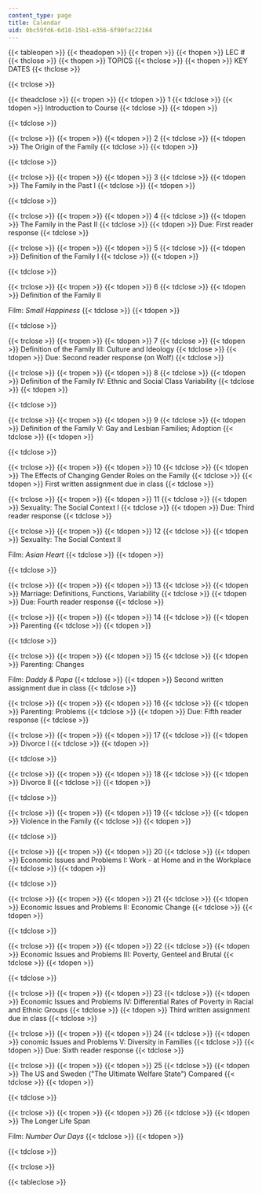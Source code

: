 ```yaml
---
content_type: page
title: Calendar
uid: 0bc59fd6-6d18-15b1-e356-6f90fac22164
---
```


{{< tableopen >}}
{{< theadopen >}}
{{< tropen >}}
{{< thopen >}}
LEC #
{{< thclose >}}
{{< thopen >}}
TOPICS
{{< thclose >}}
{{< thopen >}}
KEY DATES
{{< thclose >}}

{{< trclose >}}

{{< theadclose >}}
{{< tropen >}}
{{< tdopen >}}
1
{{< tdclose >}}
{{< tdopen >}}
Introduction to Course
{{< tdclose >}}
{{< tdopen >}}

{{< tdclose >}}

{{< trclose >}}
{{< tropen >}}
{{< tdopen >}}
2
{{< tdclose >}}
{{< tdopen >}}
The Origin of the Family
{{< tdclose >}}
{{< tdopen >}}

{{< tdclose >}}

{{< trclose >}}
{{< tropen >}}
{{< tdopen >}}
3
{{< tdclose >}}
{{< tdopen >}}
The Family in the Past I
{{< tdclose >}}
{{< tdopen >}}

{{< tdclose >}}

{{< trclose >}}
{{< tropen >}}
{{< tdopen >}}
4
{{< tdclose >}}
{{< tdopen >}}
The Family in the Past II
{{< tdclose >}}
{{< tdopen >}}
Due: First reader response
{{< tdclose >}}

{{< trclose >}}
{{< tropen >}}
{{< tdopen >}}
5
{{< tdclose >}}
{{< tdopen >}}
Definition of the Family I
{{< tdclose >}}
{{< tdopen >}}

{{< tdclose >}}

{{< trclose >}}
{{< tropen >}}
{{< tdopen >}}
6
{{< tdclose >}}
{{< tdopen >}}
Definition of the Family II  
  
Film: _Small Happiness_
{{< tdclose >}}
{{< tdopen >}}

{{< tdclose >}}

{{< trclose >}}
{{< tropen >}}
{{< tdopen >}}
7
{{< tdclose >}}
{{< tdopen >}}
Definition of the Family III: Culture and Ideology
{{< tdclose >}}
{{< tdopen >}}
Due: Second reader response (on Wolf)
{{< tdclose >}}

{{< trclose >}}
{{< tropen >}}
{{< tdopen >}}
8
{{< tdclose >}}
{{< tdopen >}}
Definition of the Family IV: Ethnic and Social Class Variability
{{< tdclose >}}
{{< tdopen >}}

{{< tdclose >}}

{{< trclose >}}
{{< tropen >}}
{{< tdopen >}}
9
{{< tdclose >}}
{{< tdopen >}}
Definition of the Family V: Gay and Lesbian Families; Adoption
{{< tdclose >}}
{{< tdopen >}}

{{< tdclose >}}

{{< trclose >}}
{{< tropen >}}
{{< tdopen >}}
10
{{< tdclose >}}
{{< tdopen >}}
The Effects of Changing Gender Roles on the Family
{{< tdclose >}}
{{< tdopen >}}
First written assignment due in class
{{< tdclose >}}

{{< trclose >}}
{{< tropen >}}
{{< tdopen >}}
11
{{< tdclose >}}
{{< tdopen >}}
Sexuality: The Social Context I
{{< tdclose >}}
{{< tdopen >}}
Due: Third reader response
{{< tdclose >}}

{{< trclose >}}
{{< tropen >}}
{{< tdopen >}}
12
{{< tdclose >}}
{{< tdopen >}}
Sexuality: The Social Context II  
  
Film: _Asian Heart_
{{< tdclose >}}
{{< tdopen >}}

{{< tdclose >}}

{{< trclose >}}
{{< tropen >}}
{{< tdopen >}}
13
{{< tdclose >}}
{{< tdopen >}}
Marriage: Definitions, Functions, Variability
{{< tdclose >}}
{{< tdopen >}}
Due: Fourth reader response
{{< tdclose >}}

{{< trclose >}}
{{< tropen >}}
{{< tdopen >}}
14
{{< tdclose >}}
{{< tdopen >}}
Parenting
{{< tdclose >}}
{{< tdopen >}}

{{< tdclose >}}

{{< trclose >}}
{{< tropen >}}
{{< tdopen >}}
15
{{< tdclose >}}
{{< tdopen >}}
Parenting: Changes  
  
Film: _Daddy & Papa_
{{< tdclose >}}
{{< tdopen >}}
Second written assignment due in class
{{< tdclose >}}

{{< trclose >}}
{{< tropen >}}
{{< tdopen >}}
16
{{< tdclose >}}
{{< tdopen >}}
Parenting: Problems
{{< tdclose >}}
{{< tdopen >}}
Due: Fifth reader response
{{< tdclose >}}

{{< trclose >}}
{{< tropen >}}
{{< tdopen >}}
17
{{< tdclose >}}
{{< tdopen >}}
Divorce I
{{< tdclose >}}
{{< tdopen >}}

{{< tdclose >}}

{{< trclose >}}
{{< tropen >}}
{{< tdopen >}}
18
{{< tdclose >}}
{{< tdopen >}}
Divorce II
{{< tdclose >}}
{{< tdopen >}}

{{< tdclose >}}

{{< trclose >}}
{{< tropen >}}
{{< tdopen >}}
19
{{< tdclose >}}
{{< tdopen >}}
Violence in the Family
{{< tdclose >}}
{{< tdopen >}}

{{< tdclose >}}

{{< trclose >}}
{{< tropen >}}
{{< tdopen >}}
20
{{< tdclose >}}
{{< tdopen >}}
Economic Issues and Problems I: Work - at Home and in the Workplace
{{< tdclose >}}
{{< tdopen >}}

{{< tdclose >}}

{{< trclose >}}
{{< tropen >}}
{{< tdopen >}}
21
{{< tdclose >}}
{{< tdopen >}}
Economic Issues and Problems II: Economic Change
{{< tdclose >}}
{{< tdopen >}}

{{< tdclose >}}

{{< trclose >}}
{{< tropen >}}
{{< tdopen >}}
22
{{< tdclose >}}
{{< tdopen >}}
Economic Issues and Problems III: Poverty, Genteel and Brutal
{{< tdclose >}}
{{< tdopen >}}

{{< tdclose >}}

{{< trclose >}}
{{< tropen >}}
{{< tdopen >}}
23
{{< tdclose >}}
{{< tdopen >}}
Economic Issues and Problems IV: Differential Rates of Poverty in Racial and Ethnic Groups
{{< tdclose >}}
{{< tdopen >}}
Third written assignment due in class
{{< tdclose >}}

{{< trclose >}}
{{< tropen >}}
{{< tdopen >}}
24
{{< tdclose >}}
{{< tdopen >}}
conomic Issues and Problems V: Diversity in Families
{{< tdclose >}}
{{< tdopen >}}
Due: Sixth reader response
{{< tdclose >}}

{{< trclose >}}
{{< tropen >}}
{{< tdopen >}}
25
{{< tdclose >}}
{{< tdopen >}}
The US and Sweden ("The Ultimate Welfare State") Compared
{{< tdclose >}}
{{< tdopen >}}

{{< tdclose >}}

{{< trclose >}}
{{< tropen >}}
{{< tdopen >}}
26
{{< tdclose >}}
{{< tdopen >}}
The Longer Life Span  
  
Film: _Number Our Days_
{{< tdclose >}}
{{< tdopen >}}

{{< tdclose >}}

{{< trclose >}}

{{< tableclose >}}